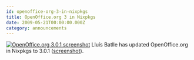 ```yaml
---
id: openoffice-org-3-in-nixpkgs
title: OpenOffice.org 3 in Nixpkgs 
date: 2009-05-21T00:00:00.000Z
category: announcements
---
```

 [![OpenOffice.org 3.0.1 screenshot](/images/screenshots/nixos-openoffice-3-small.png)](/images/screenshots/nixos-openoffice-3.png) Lluís Batlle has updated OpenOffice.org in Nixpkgs to 3.0.1 ([screenshot](/images/screenshots/nixos-openoffice-3.png)).
